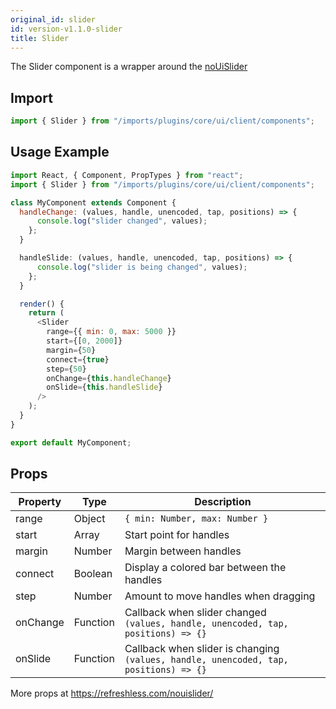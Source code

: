 ```yaml
---
original_id: slider
id: version-v1.1.0-slider
title: Slider
---
```

    
The Slider component is a wrapper around the [noUiSlider](https://refreshless.com/nouislider/)

## Import

```javascript
import { Slider } from "/imports/plugins/core/ui/client/components";
```

## Usage Example

```javascript
import React, { Component, PropTypes } from "react";
import { Slider } from "/imports/plugins/core/ui/client/components";

class MyComponent extends Component {
  handleChange: (values, handle, unencoded, tap, positions) => {
      console.log("slider changed", values);
    };
  }

  handleSlide: (values, handle, unencoded, tap, positions) => {
      console.log("slider is being changed", values);
    };
  }

  render() {
    return (
      <Slider
        range={{ min: 0, max: 5000 }}
        start={[0, 2000]}
        margin={50}
        connect={true}
        step={50}
        onChange={this.handleChange}
        onSlide={this.handleSlide}
      />
    );
  }
}

export default MyComponent;
```

## Props

Property | Type     | Description
-------- | -------- | --------------------------------------------------------------------------------------
range    | Object   | `{ min: Number, max: Number }`
start    | Array    | Start point for handles
margin   | Number   | Margin between handles
connect  | Boolean  | Display a colored bar between the handles
step     | Number   | Amount to move handles when dragging
onChange | Function | Callback when slider changed<br>`(values, handle, unencoded, tap, positions) => {}`
onSlide  | Function | Callback when slider is changing<br>`(values, handle, unencoded, tap, positions) => {}`

More props at <https://refreshless.com/nouislider/>
